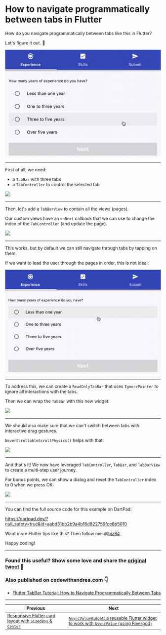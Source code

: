 # How to navigate programmatically between tabs in Flutter

How do you navigate programmatically between tabs like this in Flutter?

Let's figure it out. 🧵

![](015_flutter_tab_bar_sequence.gif)

----

First of all, we need:

- a `TabBar` with three tabs
- a `TabController` to control the selected tab

![](015_scaffold_tab_bar.png)

----

Then, let's add a `TabBarView` to contain all the views (pages).

Our custom views have an `onNext` callback that we can use to change the index of the `TabController` (and update the page).

![](015_TabBarView.png)

----

This works, but by default we can still navigate through tabs by tapping on them.

If we want to lead the user through the pages in order, this is not ideal:

![](015_flutter_tabs_interactive.gif)

---

To address this, we can create a `ReadOnlyTabBar` that uses `IgnorePointer` to ignore all interactions with the tabs.

Then we can wrap the `TabBar` with this new widget:

![](015_ReadOnlyTabBar.png)

---

We should also make sure that we can't switch between tabs with interactive drag gestures.

`NeverScrollableScrollPhysics()` helps with that:

![](015_NeverScrollableScrollPhysics.png)

---

And that's it! We now have leveraged `TabController`, `TabBar`, and `TabBarView` to create a multi-step user journey.

For bonus points, we can show a dialog and reset the `TabController` index to 0 when we press OK:

![](015_ResetOnDialogDismiss.png)

----

You can find the full source code for this example on DartPad:

https://dartpad.dev/?null_safety=true&id=aabd31bb2b9a4b16d822759fce8b5010

Want more Flutter tips like this? Then follow me: [@biz84](https://twitter.com/biz84)

Happy coding!

---

### Found this useful? Show some love and share the [original tweet](https://twitter.com/biz84/status/1447859250852663301) 🙏

### Also published on codewithandrea.com 👇

- [Flutter TabBar Tutorial: How to Navigate Programmatically Between Tabs](https://codewithandrea.com/articles/flutter-tab-bar-navigation/)

---

| Previous | Next |
| -------- | ---- |
| [Responsive Flutter card layout with `SizedBox` & `Center`](../0013-responsive-flutter-card-layout-with-sizedbox-center/index.md) | [`AsyncValueWidget`: a reusable Flutter widget to work with `AsyncValue` (using Riverpod)](../0015-asyncvaluewidget-a-reusable-flutter-widget-to-work-with-asyncvalue/index.md) |

<!-- TODO:UPDATE -->